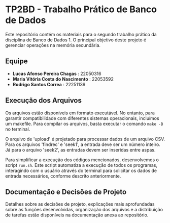 # TP2BD - Trabalho Prático de Banco de Dados
Este repositório contém os materiais para o segundo trabalho prático da disciplina de Banco de Dados 1. O principal objetivo deste projeto é gerenciar operações na memória secundária.

## Equipe
- **Lucas Afonso Pereira Chagas** : 22050316
- **Maria Vitória Costa do Nascimento** : 22053592
- **Rodrigo Santos Correa** : 22251139

## Execução dos Arquivos
Os arquivos estão disponíveis em formato executável. No entanto, para garantir compatibilidade com diferentes sistemas operacionais, incluímos um makefile. Para compilar os arquivos, basta executar o comando `make -B` no terminal.

O arquivo de 'upload' é projetado para processar dados de um arquivo CSV. Para os arquivos 'findrec' e 'seek1', a entrada deve ser um número inteiro. Já para o arquivo 'seek2', as entradas devem ser inseridas entre aspas.

Para simplificar a execução dos códigos mencionados, desenvolvemos o script `run.sh`. Este script automatiza a execução de todos os programas, interagindo com o usuário através do terminal para solicitar os dados de entrada necessários, conforme descrito anteriormente.

## Documentação e Decisões de Projeto
Detalhes sobre as decisões de projeto, explicações mais aprofundadas sobre as funções desenvolvidas, organização dos arquivos e a distribuição de tarefas estão disponíveis na documentação anexa ao repositório.
